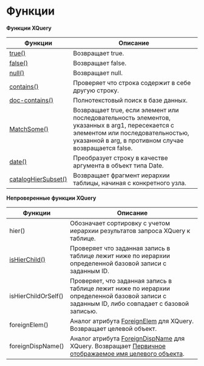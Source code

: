 # Функции

**Функции XQuery**

| Функции | Описание
|---------|-------
| [true()](chapter4-4-2-1.md) | Возвращает true.
| [false()](chapter4-4-2-2.md) | Возвращает false.
| [null()](chapter4-4-2-3.md) | Возвращает null.
| [contains()](chapter4-4-2-4.md) | Проверяет что строка содержит в себе другую строку.
| [doc-contains()](chapter4-4-2-5.md) | Полнотекстовый поиск в базе данных.
| [МatchSome()](chapter4-4-2-6.md) | Возвращает true, если элемент или последовательность элементов, указанных в arg1, пересекается с элементом или последовательностью, указанной в arg, в противном случае возвращается false.
| [date()](chapter4-4-2-7.md) | Преобразует строку в качестве аргумента в объект типа Date.
| [catalogHierSubset()](chapter4-4-2-8.md) | Возвращает фрагмент иерархии таблицы, начиная с конкретного узла.


**Непроверенные функции XQuery**

| Функции | Описание
|---------|-------
| hier() | Обозначает сортировку с учетом иерархии результатов запроса XQuery к таблице.
| [isHierChild()](chapter4-4-2-9.md) | Проверяет что заданная запись в таблице лежит ниже по иерархии определенной базовой записи с заданным ID.
| isHierChildOrSelf() | Проверяет, что заданная запись в таблице лежит ниже по иерархии определенной базовой записи с заданным ID, либо совпадает с базовой записью.
| foreignElem() | Аналог атрибута [ForeignElem](http://docs.datex.ru///article.htm?id=5620250451197911798) для XQuery. Возвращает целевой объект.
| foreignDispName() | Аналог атрибута [ForeignDispName](http://docs.datex.ru/article.htm?id=5620276905286592549) для XQuery. Возвращает [Первичное отображаемое имя целевого объекта](http://docs.datex.ru/article.htm?id=5620276905286592746).